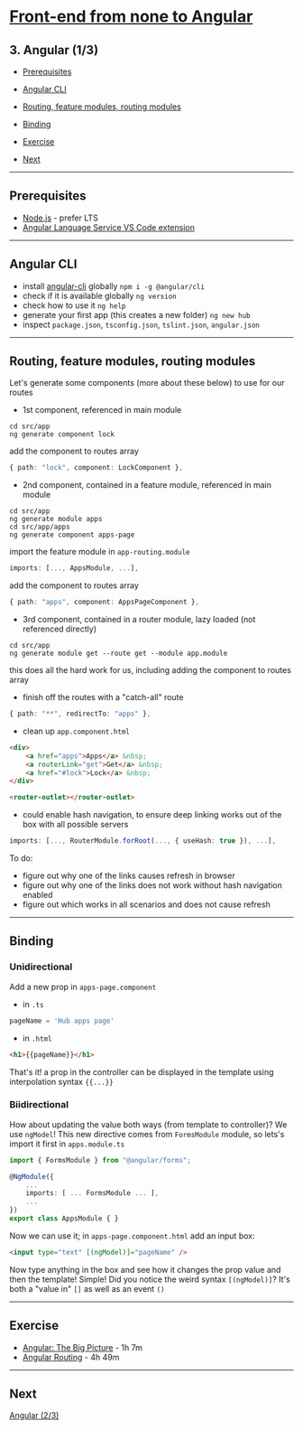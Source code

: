 # [Front-end from none to Angular](../README.md)

## 3. Angular (1/3)

- [Prerequisites](#prerequisites)

- [Angular CLI](#angular-cli)
- [Routing, feature modules, routing modules](#routing-feature-modules-routing-modules)
- [Binding](#binding)
- [Exercise](#exercise)

- [Next](#next)

---

## Prerequisites

- [Node.js](https://nodejs.org/en/) - prefer LTS
- [Angular Language Service VS Code extension](https://marketplace.visualstudio.com/items?itemName=Angular.ng-template)

---

## Angular CLI

- install [angular-cli](https://cli.angular.io/) globally `npm i -g @angular/cli`
- check if it is available globally `ng version`
- check how to use it `ng help`
- generate your first app (this creates a new folder) `ng new hub`
- inspect `package.json`, `tsconfig.json`, `tslint.json`, `angular.json`

---

## Routing, feature modules, routing modules

Let's generate some components (more about these below) to use for our routes

- 1st component, referenced in main module

```batch
cd src/app
ng generate component lock
```

add the component to routes array

```ts
{ path: "lock", component: LockComponent },
```

- 2nd component, contained in a feature module, referenced in main module

```batch
cd src/app
ng generate module apps
cd src/app/apps
ng generate component apps-page
```

import the feature module in `app-routing.module`

```ts
imports: [..., AppsModule, ...],
```

add the component to routes array

```ts
{ path: "apps", component: AppsPageComponent },
```

- 3rd component, contained in a router module, lazy loaded (not referenced directly)

```batch
cd src/app
ng generate module get --route get --module app.module
```

this does all the hard work for us, including adding the component to routes array

- finish off the routes with a "catch-all" route

```ts
{ path: "**", redirectTo: "apps" },
```

- clean up `app.component.html`

```html
<div>
    <a href="apps">Apps</a> &nbsp;
    <a routerLink="get">Get</a> &nbsp;
    <a href="#lock">Lock</a> &nbsp;
</div>

<router-outlet></router-outlet>
```

- could enable hash navigation, to ensure deep linking works out of the box with all possible servers

```ts
imports: [..., RouterModule.forRoot(..., { useHash: true }), ...],
```

To do:

- figure out why one of the links causes refresh in browser  
- figure out why one of the links does not work without hash navigation enabled  
- figure out which works in all scenarios and does not cause refresh  

---

## Binding

### Unidirectional

Add a new prop in `apps-page.component`

- in `.ts`

```ts
pageName = 'Hub apps page'
```

- in `.html`

```html
<h1>{{pageName}}</h1>
```

That's it! a prop in the controller can be displayed in the template using interpolation syntax `{{...}}`

### Biidirectional

How about updating the value both ways (from template to controller)? We use `ngModel`!
This new directive comes from `FormsModule` module, so lets's import it first in `apps.module.ts`

```ts
import { FormsModule } from "@angular/forms";

@NgModule({
    ...
    imports: [ ... FormsModule ... ],
    ...
})
export class AppsModule { }
```

Now we can use it; in `apps-page.component.html` add an input box:

```html
<input type="text" [(ngModel)]="pageName" />
```

Now type anything in the box and see how it changes the prop value and then the template! Simple!
Did you notice the weird syntax `[(ngModel)]`? It's both a "value in" `[]` as well as an event `()`

---

## Exercise

- [Angular: The Big Picture](https://app.pluralsight.com/library/courses/ng-big-picture) - 1h 7m
- [Angular Routing](https://app.pluralsight.com/library/courses/angular-routing) - 4h 49m

---

## Next

[Angular (2/3)](4-angular.md)
